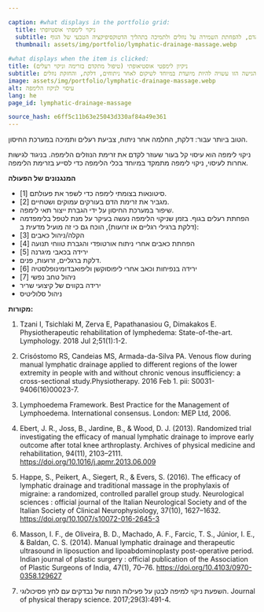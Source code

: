 ```yaml
---

caption: #what displays in the portfolio grid:
  title: ניקוי לימפתי אוסטיופתי
  subtitle: טכניקה אוסטיאופתית עדינה לשיפור הזרמת הדם, להפחתת השמירה על נוזלים ולתמיכה בתהליך הדטוקסיפיקציה הטבעי של הגוף.
  thumbnail: assets/img/portfolio/lymphatic-drainage-massage.webp
  
#what displays when the item is clicked:
title: ניקיון לימפטי אוסטיאופתי (טיפול מתקדם בזרימה וניקוי רעלים)
subtitle: טכניקה רצינית וריתמית שמעודדת את מערכת הלימפה כדי לקדם דטוקסיקציה, להפחית נפיחות ולתמוך בפעילות החיסון. הגישה הזו עשויה להיות מיועדת במיוחד לשיקום לאחר ניתוחים, דלקת, והחזקת נוזלים.
image: assets/img/portfolio/lymphatic-drainage-massage.webp
alt: עיסוי לניקוז הלימפה
lang: he
page_id: lymphatic-drainage-massage

source_hash: e6ff5c11b63e25043d330af84a49e361
---
```

הטוב ביותר עבור: דלקת, החלמה אחר ניתוח, צביעת רעלים ותמיכה במערכת החיסון.

ניקוי לימפה הוא עיסוי קל בעור שעוזר לקדם את זרימת הנוזלים הלימפה. בניגוד לגישות אחרות לעיסוי, ניקוי לימפה מתמקד במיוחד בכלי הלימפה כדי לסייע בזרימת הלימפה.

**המנגנונים של הפעולה**
- סיטונאות בצומתי לימפה כדי לשפר את פעולתם [1].
- מגביר את זרימת הדם בעורקים עמוקים ושטחיים [2].
- שיפור במערכת החיסון על ידי הגברת ייצור תאי לימפה.
- הפחתת רעלים בגוף.
בזמן שניקוי הלימפה נעשה בעיקר על מנת לטפל בלימפדמה (דלקת ברגילי רגליים או זרועות), הוכח גם כי זה מועיל מדעית ב:
- הקלה/ניהול כאבים [3]
- הפחתת כאבים אחרי ניתוח אורטופדי והגברת טווחי תנועה [4]
- ירידה בכאבי מיגרנה [5]
- דלקת ברגליים, זרועות, פנים.
- ירידה בנפיחות וכאב אחרי ליפוסוקשן וליפואבדומינופלסטיה [6]
- ניהול טחב נפשי [7]
- ירידה בקווים של קיצועי שריר
- ניהול סלוליטיס

**מקורות:**
1. Tzani I, Tsichlaki M, Zerva E, Papathanasiou G, Dimakakos E. Physiotherapeutic rehabilitation of lymphedema: State-of-the-art. Lymphology. 2018 Jul 2;51(1):1-2.

2. Crisóstomo RS, Candeias MS, Armada-da-Silva PA. Venous flow during manual lymphatic drainage applied to different regions of the lower extremity in people with and without chronic venous insufficiency: a cross-sectional study.Physiotherapy. 2016 Feb 1. pii: S0031-9406(16)00023-7.

3. Lymphoedema Framework. Best Practice for the Management of Lymphoedema. International consensus. London: MEP Ltd, 2006.

4. Ebert, J. R., Joss, B., Jardine, B., & Wood, D. J. (2013). Randomized trial investigating the efficacy of manual lymphatic drainage to improve early outcome after total knee arthroplasty. Archives of physical medicine and rehabilitation, 94(11), 2103–2111. https://doi.org/10.1016/j.apmr.2013.06.009 

5. Happe, S., Peikert, A., Siegert, R., & Evers, S. (2016). The efficacy of lymphatic drainage and traditional massage in the prophylaxis of migraine: a randomized, controlled parallel group study. Neurological sciences : official journal of the Italian Neurological Society and of the Italian Society of Clinical Neurophysiology, 37(10), 1627–1632. https://doi.org/10.1007/s10072-016-2645-3 

6. Masson, I. F., de Oliveira, B. D., Machado, A. F., Farcic, T. S., Júnior, I. E., & Baldan, C. S. (2014). Manual lymphatic drainage and therapeutic ultrasound in liposuction and lipoabdominoplasty post-operative period. Indian journal of plastic surgery : official publication of the Association of Plastic Surgeons of India, 47(1), 70–76. https://doi.org/10.4103/0970-0358.129627 

7. השפעת ניקוי למיפה לבטן על פעילות המוח של נבדקים עם לחץ פסיכולוגי. Journal of physical therapy science. 2017;29(3):491-4.